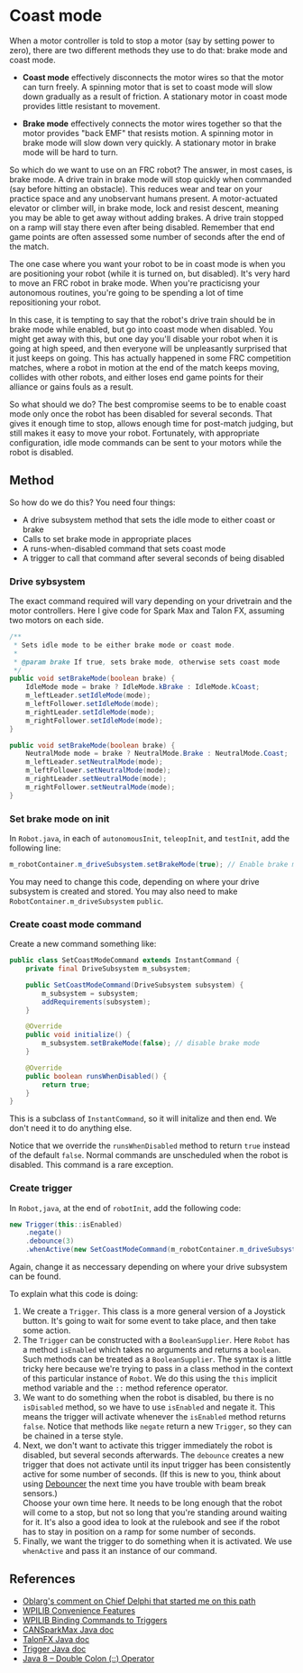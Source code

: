 # Coast mode

When a motor controller is told to stop a motor (say by setting power to zero), there are two different methods they use to do that: brake mode and coast mode.

* **Coast mode** effectively disconnects the motor wires so that the motor can turn freely.  A spinning motor that is set to coast mode will slow down gradually as a result of friction.  A stationary motor in coast mode provides little resistant to movement.

* **Brake mode** effectively connects the motor wires together so that the motor provides "back EMF" that resists motion.  A spinning motor in brake mode will slow down very quickly.  A stationary motor in brake mode will be hard to turn.

So which do we want to use on an FRC robot?  The answer, in most cases, is brake mode.  A drive train in brake mode will stop quickly when commanded (say before hitting an obstacle).  This reduces wear and tear on your practice space and any unobservant humans present.  A motor-actuated elevator or climber will, in brake mode, lock and resist descent, meaning you may be able to get away without adding brakes.  A drive train stopped on a ramp will stay there even after being disabled.  Remember that end game points are often assessed some number of seconds after the end of the match.

The one case where you want your robot to be in coast mode is when you are positioning your robot (while it is turned on, but disabled).  It's very hard to move an FRC robot in brake mode.  When you're practicisng your autonomous routines, you're going to be spending a lot of time repositioning your robot.

In this case, it is tempting to say that the robot's drive train should be in brake mode while enabled, but go into coast mode when disabled.  You might get away with this, but one day you'll disable your robot when it is going at high speed, and then everyone will be unpleasantly surprised that it just keeps on going.  This has actually happened in some FRC competition matches, where a robot in motion at the end of the match keeps moving, collides with other robots, and either loses end game points for their alliance or gains fouls as a result.

So what should we do?  The best compromise seems to be to enable coast mode only once the robot has been disabled for several seconds.  That gives it enough time to stop, allows enough time for post-match judging, but still makes it easy to move your robot.  Fortunately, with appropriate configuration, idle mode commands can be sent to your motors while the robot is disabled.

## Method

So how do we do this?  You need four things:
* A drive subsystem method that sets the idle mode to either coast or brake
* Calls to set brake mode in appropriate places
* A runs-when-disabled command that sets coast mode
* A trigger to call that command after several seconds of being disabled

### Drive sybsystem

The exact command required will vary depending on your drivetrain and the motor controllers.  Here I give code for Spark Max and Talon FX, assuming two motors on each side.

```java
/**
 * Sets idle mode to be either brake mode or coast mode.
 * 
 * @param brake If true, sets brake mode, otherwise sets coast mode
 */
public void setBrakeMode(boolean brake) {
    IdleMode mode = brake ? IdleMode.kBrake : IdleMode.kCoast;
    m_leftLeader.setIdleMode(mode);
    m_leftFollower.setIdleMode(mode);
    m_rightLeader.setIdleMode(mode);
    m_rightFollower.setIdleMode(mode);
}
```

```java
public void setBrakeMode(boolean brake) {
    NeutralMode mode = brake ? NeutralMode.Brake : NeutralMode.Coast;
    m_leftLeader.setNeutralMode(mode);
    m_leftFollower.setNeutralMode(mode);
    m_rightLeader.setNeutralMode(mode);
    m_rightFollower.setNeutralMode(mode);
}
```

### Set brake mode on init

In `Robot.java`, in each of `autonomousInit`, `teleopInit`, and `testInit`, add the following line:
```java
m_robotContainer.m_driveSubsystem.setBrakeMode(true); // Enable brake mode
```

You may need to change this code, depending on where your drive subsystem is created and stored.  You may also need to make `RobotContainer.m_driveSubsystem` `public`.

### Create coast mode command

Create a new command something like:

```java
public class SetCoastModeCommand extends InstantCommand {
    private final DriveSubsystem m_subsystem;

    public SetCoastModeCommand(DriveSubsystem subsystem) {
        m_subsystem = subsystem;
        addRequirements(subsystem);
    }

    @Override
    public void initialize() {
        m_subsystem.setBrakeMode(false); // disable brake mode
    }

    @Override
    public boolean runsWhenDisabled() {
        return true;
    }
}
```

This is a subclass of `InstantCommand`, so it will initalize and then end.  We don't need it to do anything else.

Notice that we override the `runsWhenDisabled` method to return `true` instead of the default `false`.  Normal commands are unscheduled when the robot is disabled.  This command is a rare exception.

### Create trigger

In `Robot,java`, at the end of `robotInit`, add the following code:

```java
new Trigger(this::isEnabled)
    .negate()
    .debounce(3)
    .whenActive(new SetCoastModeCommand(m_robotContainer.m_driveSubsystem));
```

Again, change it as neccessary depending on where your drive subsystem can be found.

To explain what this code is doing:
1. We create a `Trigger`.  This class is a more general version of a Joystick button.  It's going to wait for some event to take place, and then take some action.
1. The `Trigger` can be constructed with a `BooleanSupplier`.  Here `Robot` has a method `isEnabled` which takes no arguments and returns a `boolean`.  Such methods can be treated as a `BooleanSupplier`.  The syntax is a little tricky here because we're trying to pass in a class method in the context of this particular instance of `Robot`.  We do this using the `this` implicit method variable and the `::` method reference operator. 
1. We want to do something when the robot is disabled, bu there is no `isDisabled` method, so we have to use `isEnabled` and negate it.  This means the trigger will activate whenever the `isEnabled` method returns `false`.  Notice that methods like `negate` return a new `Trigger`, so they can be chained in a terse style.
1. Next, we don't want to activate this trigger immediately the robot is disabled, but several seconds afterwards.  The `debounce` creates a new trigger that does not activate until its input trigger has been consistently active for some number of seconds.  (If this is new to you, think about using [Debouncer](https://first.wpi.edu/wpilib/allwpilib/docs/release/java/edu/wpi/first/math/filter/Debouncer.html#%3Cinit%3E(double)) the next time you have trouble with beam break sensors.)  
Choose your own time here.  It needs to be long enough that the robot will come to a stop, but not so long that you're standing around waiting for it.  It's also a good idea to look at the rulebook and see if the robot has to stay in position on a ramp for some number of seconds.
1. Finally, we want the trigger to do something when it is activated. We use `whenActive` and pass it an instance of our command. 


## References
* [Oblarg's comment on Chief Delphi that started me on this path](https://www.chiefdelphi.com/t/making-carrying-loading-robots-onto-and-off-the-field-safer/413630/51)
* [WPILIB Convenience Features](https://docs.wpilib.org/en/stable/docs/software/commandbased/convenience-features.html)
* [WPILIB Binding Commands to Triggers](https://docs.wpilib.org/en/stable/docs/software/commandbased/binding-commands-to-triggers.html)
* [CANSparkMax Java doc](https://codedocs.revrobotics.com/java/com/revrobotics/cansparkmax)
* [TalonFX Java doc](https://store.ctr-electronics.com/content/api/java/html/classcom_1_1ctre_1_1phoenix_1_1motorcontrol_1_1can_1_1_talon_f_x.html)
* [Trigger Java doc](https://first.wpi.edu/wpilib/allwpilib/docs/release/java/edu/wpi/first/wpilibj2/command/button/Trigger.html)
* [Java 8 – Double Colon (::) Operator](https://javabydeveloper.com/java-8-double-colon-operator/)
